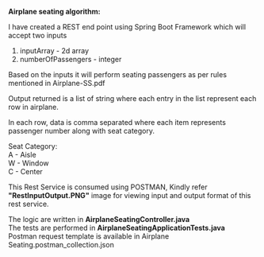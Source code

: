 **Airplane seating algorithm:**

I have created a REST end point using Spring Boot Framework which will accept two inputs

1. inputArray - 2d array
2. numberOfPassengers - integer

Based on the inputs it will perform seating passengers as per rules mentioned in Airplane-SS.pdf

Output returned is a list of string where each entry in the list represent each row in airplane.

In each row, data is comma separated where each item represents passenger number along with seat category.

Seat Category:  
A - Aisle  
W - Window  
C - Center

This Rest Service is consumed using POSTMAN, Kindly refer **"RestInputOutput.PNG"** image for viewing input and output format of this rest service.

The logic are written in **AirplaneSeatingController.java**  
The tests are performed in **AirplaneSeatingApplicationTests.java**  
Postman request template is available in Airplane Seating.postman_collection.json

